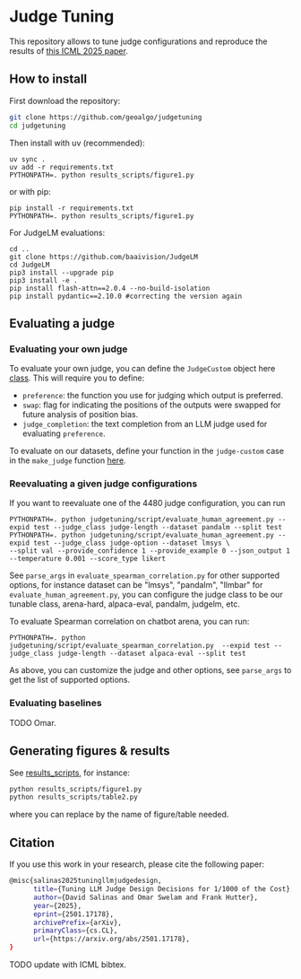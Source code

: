 # Judge Tuning

This repository allows to tune judge configurations and reproduce the results of [this ICML 2025 paper](https://arxiv.org/abs/2501.17178).

## How to install

First download the repository:
```bash
git clone https://github.com/geoalgo/judgetuning
cd judgetuning
```

Then install with uv (recommended):
```
uv sync .
uv add -r requirements.txt
PYTHONPATH=. python results_scripts/figure1.py 
```

or with pip:
```
pip install -r requirements.txt
PYTHONPATH=. python results_scripts/figure1.py 
```

For JudgeLM evaluations:

```
cd ..
git clone https://github.com/baaivision/JudgeLM
cd JudgeLM
pip3 install --upgrade pip 
pip3 install -e .
pip install flash-attn==2.0.4 --no-build-isolation
pip install pydantic==2.10.0 #correcting the version again
```

## Evaluating a judge

### Evaluating your own judge

To evaluate your own judge, you can define the `JudgeCustom` object here [class](judgetuning/judge/judge_custom.py). This will require you to define:
- `preference`: the function you use for judging which output is preferred.
- `swap`: flag for indicating the positions of the outputs were swapped for future analysis of position bias.
- `judge_completion`: the text completion from an LLM judge used for evaluating `preference`.

To evaluate on our datasets, define your function in the `judge-custom` case in the `make_judge` function [here](judgetuning/slurm/script/evaluate_fidelity.py).

### Reevaluating a given judge configurations

If you want to reevaluate one of the 4480 judge configuration, you can run

```
PYTHONPATH=. python judgetuning/script/evaluate_human_agreement.py --expid test --judge_class judge-length --dataset pandalm --split test
PYTHONPATH=. python judgetuning/script/evaluate_human_agreement.py --expid test --judge_class judge-option --dataset lmsys \
--split val --provide_confidence 1 --provide_example 0 --json_output 1 --temperature 0.001 --score_type likert 
```

See `parse_args` in `evaluate_spearman_correlation.py` for 
other supported options, for instance dataset can be "lmsys", "pandalm", "llmbar" for `evaluate_human_agreement.py`, 
you can configure the judge class to be our tunable class, arena-hard, alpaca-eval, pandalm, judgelm, etc.

To evaluate Spearman correlation on chatbot arena, you can run:

```
PYTHONPATH=. python judgetuning/script/evaluate_spearman_correlation.py  --expid test --judge_class judge-length --dataset alpaca-eval --split test 
```
As above, you can customize the judge and other options, see `parse_args` to get the list of supported options.


### Evaluating baselines

TODO Omar.

## Generating figures & results

See [results_scripts](results_scripts/), for instance:
```bash
python results_scripts/figure1.py
python results_scripts/table2.py
```

where you can replace by the name of figure/table needed.


## Citation

If you use this work in your research, please cite the following paper:

```bash
@misc{salinas2025tuningllmjudgedesign,
      title={Tuning LLM Judge Design Decisions for 1/1000 of the Cost}, 
      author={David Salinas and Omar Swelam and Frank Hutter},
      year={2025},
      eprint={2501.17178},
      archivePrefix={arXiv},
      primaryClass={cs.CL},
      url={https://arxiv.org/abs/2501.17178}, 
}
```

TODO update with ICML bibtex.
